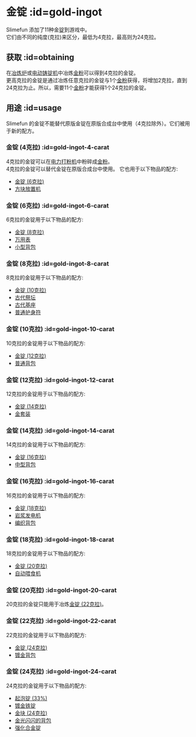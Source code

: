 # 金锭 :id=gold-ingot

Slimefun 添加了11种金[锭](/Ingots)到游戏中。  
它们由不同的纯度(克拉)来区分，最低为4克拉，最高则为24克拉。

## 获取 :id=obtaining

在[冶炼炉](/Smeltery)或[电动铸锭机](/Electric-Ingot-Factory)中冶炼[金粉](/Gold-Dust)可以得到4克拉的金锭。  
更高克拉的金锭是通过冶炼任意克拉的金锭与1个[金粉](/Gold-Dust)获得，将增加2克拉，直到24克拉为止。所以，需要11个[金粉](/Gold-Dust)才能获得1个24克拉的金锭。

## 用途 :id=usage

Slimefun 的金锭不能替代原版金锭在原版合成台中使用（4克拉除外）。它们被用于新的配方。

### 金锭 (4克拉) :id=gold-ingot-4-carat

4克拉的金锭可以在[电力打粉机](/Electric-Ingot-Pulverizer)中粉碎成[金粉](/Gold-Dust)。  
4克拉的金锭可以替代金锭在原版合成台中使用。
它也用于以下物品的配方:
* [金锭 (6克拉)](#gold-ingot-6-carat)
* [方块放置机](/Block-Placer)

### 金锭 (6克拉) :id=gold-ingot-6-carat

6克拉的金锭用于以下物品的配方:
* [金锭 (8克拉)](#gold-ingot-8-carat)
* [万用表](/Technical-Gadgets#multimeter)
* [小型背包](/Backpacks)

### 金锭 (8克拉) :id=gold-ingot-8-carat

8克拉的金锭用于以下物品的配方:

* [金锭 (10克拉)](#gold-ingot-10-carat)
* [古代祭坛](/Ancient-Altar)
* [古代基座](/Ancient-Pedestal)
* [普通护身符](/Magical-Items#Common-Talisman)

### 金锭 (10克拉) :id=gold-ingot-10-carat

10克拉的金锭用于以下物品的配方:

* [金锭 (12克拉)](#gold-ingot-12-carat)
* [普通背包](/Backpacks)

### 金锭 (12克拉) :id=gold-ingot-12-carat

12克拉的金锭用于以下物品的配方:

* [金锭 (14克拉)](#gold-ingot-14-carat)
* [金套装](/Armor#gold-armor)

### 金锭 (14克拉) :id=gold-ingot-14-carat

14克拉的金锭用于以下物品的配方:

* [金锭 (16克拉)](#gold-ingot-16-carat)
* [中型背包](/Backpacks)

### 金锭 (16克拉) :id=gold-ingot-16-carat

16克拉的金锭用于以下物品的配方:

* [金锭 (18克拉)](gold-ingot-18-carat)
* [岩浆发电机](/Lava-Generator)
* [编织背包](/Backpacks)

### 金锭 (18克拉) :id=gold-ingot-18-carat

18克拉的金锭用于以下物品的配方:

* [金锭 (20克拉)](gold-ingot-20-carat)
* [自动喂食机](/Auto-Breeder)

### 金锭 (20克拉) :id=gold-ingot-20-carat

20克拉的金锭只能用于冶炼[金锭 (22克拉)](#gold-ingot-22-carat)。

### 金锭 (22克拉) :id=gold-ingot-22-carat

22克拉的金锭用于以下物品的配方:

* [金锭 (24克拉)](#gold-ingot-24-carat)
* [镀金背包](/Backpacks)

### 金锭 (24克拉) :id=gold-ingot-24-carat

24克拉的金锭用于以下物品的配方:

* [起泡锭 (33%)](/Blistering-Ingot#Blistering-Ingot-33)
* [镀金铁锭](/Gilded-Iron)
* [金块 (24克拉)](/Miscellaneous-Items)
* [金光闪闪的背包](/Backpacks)
* [强化合金锭](/Reinforced-Alloy-Ingot)

